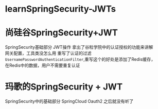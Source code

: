 # learnSpringSecurity-JWTs
# 尚硅谷SpringSecurity+JWT
SpringSecurity基础部分
JWT操作
拿出了谷粒学院中的认证授权的功能来讲解
网关配置，工具类没怎么用
重写了认证的过滤 `UsernamePasswordAuthenticationFilter`,重写这个的好处是添加了Redis缓存，在Redis中的数据，用户不需要重复认证
# 玛歌的SpringSecurity + JWT
SpringSecurity中的基础部分
SpringCloud Oauth2 之后就没有听了
